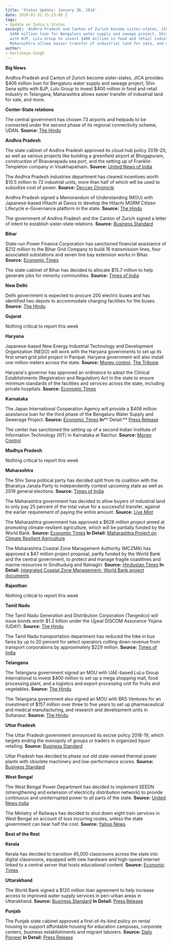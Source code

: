 ```yaml
---
title: 'States Update: January 30, 2018'
date: 2018-01-31 15:23:00 Z
tags:
- Update on India's States
excerpt: 'Andhra Pradesh and Canton of Zurich become sister-states, JICA provides
  $406 million loan for Bengaluru water supply and sewage project, Shiv Sena splits
  with BJP, Lulu Group to invest $400 million in food and retail industry in Telangana,
  Maharashtra allows easier transfer of industrial land for sale, and more. '
author:
- Kartikeya Singh
---
```


**Big News**

Andhra Pradesh and Canton of Zurich become sister-states, JICA provides $406 million loan for Bengaluru water supply and sewage project, Shiv Sena splits with BJP, Lulu Group to invest $400 million in food and retail industry in Telangana, Maharashtra allows easier transfer of industrial land for sale, and more.

**Center-State relations**

The central government has chosen 73 airports and helipads to be connected under the second phase of its regional connectivity scheme, UDAN. **Source:** [The Hindu](http://www.thehindu.com/business/Industry/udan-2-to-link-73-airports-helipads/article22514633.ece)

**Andhra Pradesh**

The state cabinet of Andhra Pradesh approved its cloud hub policy 2018-20, as well as various projects like building a greenfield airport at Bhogapuram, construction of Bhavanapadu sea port, and the setting up of Franklin Templeton company in Visakhapatnam. **Source:** [United News of India](http://www.uniindia.com/ap-cabinet-approves-cloud-hub-policy-2018-20/states/news/1112452.html)

The Andhra Pradesh industries department has cleared incentives worth $10.5 million to 72 industrial units, more than half of which will be used to subsidize cost of power. **Source:** [Deccan Chronicle](https://www.deccanchronicle.com/business/in-other-news/260118/andhra-pradesh-power-sops-to-boost-industrial-growth.html)

Andhra Pradesh signed a Memorandum of Understanding (MOU) with Japanese-based Hitachi at Davos to develop the Hitachi MGRM Citizen Lifecycle e-Governance platform in the state. **Source:** [The Hindu](http://www.thehindu.com/news/cities/Vijayawada/state-strikes-deal-with-hitachi/article22501158.ece)

The government of Andhra Pradesh and the Canton of Zurich signed a letter of intent to establish sister-state relations. **Source:** [Business Standard](http://www.business-standard.com/article/news-ani/ap-zurich-sign-sister-state-agreement-118012300150_1.html)

**Bihar**

State-run Power Finance Corporation has sanctioned financial assistance of $212 million to the Bihar Grid Company to build 16 transmission lines, four associated substations and seven line bay extension works in Bihar. **Source:** [Economic Times](https://economictimes.indiatimes.com/industry/energy/power/power-finance-corp-gives-rs-1351-cr-financial-aid-to-bihar-grid-company/articleshow/62632628.cms)

The state cabinet of Bihar has decided to allocate $15.7 million to help generate jobs for minority communities. **Source:** [Times of India](https://timesofindia.indiatimes.com/india/bihar-govt-sanctions-rs-100-crore-a-year-for-minorities/articleshow/62625276.cms)

**New Delhi**

Delhi government is expected to procure 200 electric buses and has identified two depots to accommodate charging facilities for the buses. **Source:** [The Hindu](http://www.thehindu.com/news/cities/Delhi/city-moves-a-step-closer-to-electric-buses/article22501210.ece)

**Gujarat**

Nothing critical to report this week

**Haryana**

Japanese-based New Energy Industrial Technology and Development Organization (NEDO) will work with the Haryana governments to set up its first smart grid pilot project in Panipat. Haryana government will also install one million meters across the state. **Source:** [Money control](http://www.moneycontrol.com/news/india/10-lakh-smart-metres-to-be-installed-in-haryana-2491711.html), [The Tribune](http://www.tribuneindia.com/news/haryana/panipat-to-get-country-s-first-smart-grid-project-today/533529.html)

Haryana&#39;s governor has approved an ordinance to adopt the Clinical Establishments (Registration and Regulation) Act in the state to ensure minimum standards of the facilities and services across the state, including private hospitals. **Source:** [Economic Times](https://health.economictimes.indiatimes.com/news/policy/haryana-gov-approves-ordinance-for-clinical-establishments-act/62651739)

**Karnataka**

The Japan International Cooperation Agency will provide a $406 million assistance loan for the third phase of the Bengaluru Water Supply and Sewerage Project. **Source:** [Economic Times](https://economictimes.indiatimes.com/news/economy/infrastructure/japan-commits-loan-of-45-bn-yen-for-bengaluru-water-project/articleshow/62639570.cms) **In**** Detail:** [Press Release](https://www.jica.go.jp/english/news/press/2017/180124_02.html)

The center has sanctioned the setting up of a second Indian Institute of Information Technology (IIIT) in Karnataka at Raichur. **Source:** [Money Control](http://www.moneycontrol.com/news/india/centre-sanctions-setting-up-of-second-iiit-in-karnataka-2490783.html)

**Madhya Pradesh**

Nothing critical to report this week

**Maharashtra**

The Shiv Sena political party has decided split from its coalition with the Bharatiya Janata Party to independently contest upcoming state as well as 2019 general elections. **Source:** [Times of India](https://timesofindia.indiatimes.com/india/shiv-sena-wont-ally-with-bjp-for-2019-lok-sabha-marashtra-assembly-polls/articleshow/62615914.cms)

The Maharashtra government has decided to allow buyers of industrial land to only pay 25 percent of the total value for a successful transfer, against the earlier requirement of paying the entire amount. **Source:** [Live Mint](http://www.livemint.com/Politics/WwzgLgh2VDRCsiegIwKLBK/Cut-in-transfer-charges-to-free-up-land-for-industrial-usage.html)

The Maharashtra government has approved a $628 million project aimed at promoting climate-resilient agriculture, which will be partially funded by the World Bank. **Source:** [Economic Times](https://economictimes.indiatimes.com/news/economy/agriculture/maharashtra-gives-nod-to-rs-4000-cr-climate-resilient-agri-project/articleshow/62556665.cms) **In Detail:** [Maharashtra Project on Climate Resilient Agriculture](http://projects.worldbank.org/P160408?lang=en)

The Maharashtra Coastal Zone Management Authority (MCZMA) has approved a $47 million project proposal, partly funded by the World Bank and the central government, to protect and manage fragile coastlines and marine resources in Sindhudurg and Ratnagiri. **Source:** [Hindustan Times](https://www.hindustantimes.com/mumbai-news/rs300-cr-project-to-protect-fragile-coastlines-cleared-in-maharashtra/story-8rZQQoCORYQtpgpNJEYAkL.html) **In Detail:** [Integrated Coastal Zone Management- World Bank project documents](http://projects.worldbank.org/P097985/integrated-coastal-zone-management?lang=en&amp;tab=overview)

**Rajasthan**

Nothing critical to report this week

**Tamil Nadu**

The Tamil Nadu Generation and Distribution Corporation (Tangedco) will issue bonds worth $1.2 billion under the Ujjwal DISCOM Assurance Yojana (UDAY). **Source:** [The Hindu](http://www.thehindu.com/news/national/tamil-nadu/tangedco-to-issue-bonds/article22516220.ece)

The Tamil Nadu transportation department has reduced the hike in bus fares by up to 20 percent for select operators cutting down revenue from transport corporations by approximately $229 million. **Source:** [Times of India](https://timesofindia.indiatimes.com/city/chennai/after-backlash-tamil-nadu-rolls-back-bus-fare-hike-by-up-to-20/articleshow/62688097.cms)

**Telangana**

The Telangana government signed an MOU with UAE-based LuLu Group International to invest $400 million to set up a mega shopping mall, food processing plant, and a logistics and export processing unit for fruits and vegetables. **Source:** [The Hindu](http://www.thehindu.com/todays-paper/tp-national/tp-telangana/lulu-group-to-set-up-mega-shopping-mall-food-processing-plant-in-state/article22547488.ece)

The Telangana government also signed an MOU with BRS Ventures for an investment of $157 million over three to five years to set up pharmaceutical and medical manufacturing, and research and development units in Sultanpur. **Source:** [The Hindu](http://www.thehindu.com/todays-paper/tp-national/tp-telangana/lulu-group-to-set-up-mega-shopping-mall-food-processing-plant-in-state/article22547488.ece)

**Uttar Pradesh**

The Uttar Pradesh government announced its excise policy 2018-19, which targets ending the monopoly of groups or traders in organized liquor retailing. **Source:** [Business Standard](http://www.business-standard.com/article/economy-policy/uttar-pradesh-excise-policy-knocks-out-liquor-cartels-smuggling-syndicates-118012400769_1.html)

Uttar Pradesh has decided to phase out old state-owned thermal power plants with obsolete machinery and low-performance scores. **Source:** [Business Standard](http://www.business-standard.com/article/economy-policy/energy-reforms-up-govt-to-phase-out-obsolete-thermal-power-plants-118012200724_1.html)

**West Bengal**

The West Bengal Power Department has decided to implement SEEDN (strengthening and extension of electricity distribution network) to provide continuous and uninterrupted power to all parts of the state. **Source:** [United News India](http://www.uniindia.com/bengal-s-seedn-system-to-ensure-uninterrupted-power-supply/states/news/1116864.html)

The Ministry of Railways has decided to shut down eight train services in West Bengal on account of loss incurring routes, unless the state government can bear half the cost. **Source:** [Yahoo News](https://in.news.yahoo.com/railways-shuts-down-eight-train-062231387.html)

**Best of the Rest**

**Kerala**

Kerala has decided to transition 45,000 classrooms across the state into digital classrooms, equipped with new hardware and high-speed internet linked to a central server that hosts educational content. **Source:** [Economic Times](https://economictimes.indiatimes.com/industry/services/education/kerala-set-to-digitise-its-government-schools/articleshow/62666508.cms)

**Uttarakhand**

The World Bank signed a $120 million loan agreement to help increase access to improved water supply services in peri-urban areas in Uttarakhand. **Source:** [Business Standard](http://www.business-standard.com/article/economy-policy/world-bank-india-ink-120-mn-pact-for-improved-water-supply-in-uttarakhand-118012201064_1.html) **In Detail:** [Press Release](http://www.worldbank.org/en/news/press-release/2018/01/22/project-signing-government-of-india-and-world-bank-sign-120-million-agreement-to-improve-access-to-water-supply-services-in-hilly-state-of-uttarakhand)

**Punjab**

The Punjab state cabinet approved a first-of-its-kind policy on rental housing to support affordable housing for education campuses, corporate centers, business establishments and migrant laborers. **Source:** [Daily Pioneer](http://www.dailypioneer.com/state-editions/chandigarh/punjab-cabinet-approves-rental-housing-policy.html) **In Detail:** [Press Release](http://diprpunjab.gov.in/?q=content/cabinet-okays-draft-policy-rental-housing-accommodation-ease-housing-woes-students-senior)


